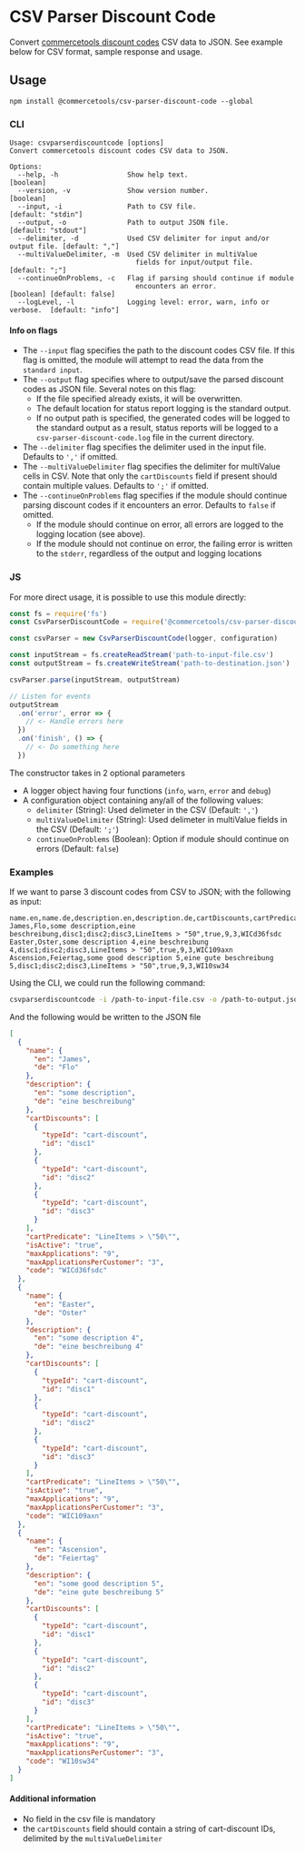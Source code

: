 # CSV Parser Discount Code

Convert [commercetools discount codes](https://docs.commercetools.com/http-api-projects-discountCodes.html) CSV data to JSON. See example below for CSV format, sample response and usage.

## Usage

`npm install @commercetools/csv-parser-discount-code --global`

### CLI

```
Usage: csvparserdiscountcode [options]
Convert commercetools discount codes CSV data to JSON.

Options:
  --help, -h                 Show help text.                                       [boolean]
  --version, -v              Show version number.                                  [boolean]
  --input, -i                Path to CSV file.                            [default: "stdin"]
  --output, -o               Path to output JSON file.                   [default: "stdout"]
  --delimiter, -d            Used CSV delimiter for input and/or output file. [default: ","]
  --multiValueDelimiter, -m  Used CSV delimiter in multiValue
                               fields for input/output file.                  [default: ";"]
  --continueOnProblems, -c   Flag if parsing should continue if module
                               encounters an error.               [boolean] [default: false]
  --logLevel, -l             Logging level: error, warn, info or verbose.  [default: "info"]
```

#### Info on flags

- The `--input` flag specifies the path to the discount codes CSV file. If this flag is omitted, the module will attempt to read the data from the `standard input`.
- The `--output` flag specifies where to output/save the parsed discount codes as JSON file. Several notes on this flag:
  - If the file specified already exists, it will be overwritten.
  - The default location for status report logging is the standard output.
  - If no output path is specified, the generated codes will be logged to the standard output as a result, status reports will be logged to a `csv-parser-discount-code.log` file in the current directory.
- The `--delimiter` flag specifies the delimiter used in the input file. Defaults to `','` if omitted.
- The `--multiValueDelimiter` flag specifies the delimiter for multiValue cells in CSV. Note that only the `cartDiscounts` field if present should contain multiple values. Defaults to `';'` if omitted.
- The `--continueOnProblems` flag specifies if the module should continue parsing discount codes if it encounters an error. Defaults to `false` if omitted.
  - If the module should continue on error, all errors are logged to the logging location (see above).
  - If the module should not continue on error, the failing error is written to the `stderr`, regardless of the output and logging locations

### JS

For more direct usage, it is possible to use this module directly:

```js
const fs = require('fs')
const CsvParserDiscountCode = require('@commercetools/csv-parser-discount-code')

const csvParser = new CsvParserDiscountCode(logger, configuration)

const inputStream = fs.createReadStream('path-to-input-file.csv')
const outputStream = fs.createWriteStream('path-to-destination.json')

csvParser.parse(inputStream, outputStream)

// Listen for events
outputStream
  .on('error', error => {
    // <- Handle errors here
  })
  .on('finish', () => {
    // <- Do something here
  })
```

The constructor takes in 2 optional parameters

- A logger object having four functions (`info`, `warn`, `error` and `debug`)
- A configuration object containing any/all of the following values:
  - `delimiter` (String): Used delimeter in the CSV (Default: `','`)
  - `multiValueDelimiter` (String): Used delimeter in multiValue fields in the CSV (Default: `';'`)
  - `continueOnProblems` (Boolean): Option if module should continue on errors (Default: `false`)

### Examples

If we want to parse 3 discount codes from CSV to JSON; with the following as input:

```csv
name.en,name.de,description.en,description.de,cartDiscounts,cartPredicate,isActive,maxApplications,maxApplicationsPerCustomer,code
James,Flo,some description,eine beschreibung,disc1;disc2;disc3,LineItems > "50",true,9,3,WICd36fsdc
Easter,Oster,some description 4,eine beschreibung 4,disc1;disc2;disc3,LineItems > "50",true,9,3,WIC109axn
Ascension,Feiertag,some good description 5,eine gute beschreibung 5,disc1;disc2;disc3,LineItems > "50",true,9,3,WI10sw34
```

Using the CLI, we could run the following command:

```bash
csvparserdiscountcode -i /path-to-input-file.csv -o /path-to-output.json -c true
```

And the following would be written to the JSON file

```json
[
  {
    "name": {
      "en": "James",
      "de": "Flo"
    },
    "description": {
      "en": "some description",
      "de": "eine beschreibung"
    },
    "cartDiscounts": [
      {
        "typeId": "cart-discount",
        "id": "disc1"
      },
      {
        "typeId": "cart-discount",
        "id": "disc2"
      },
      {
        "typeId": "cart-discount",
        "id": "disc3"
      }
    ],
    "cartPredicate": "LineItems > \"50\"",
    "isActive": "true",
    "maxApplications": "9",
    "maxApplicationsPerCustomer": "3",
    "code": "WICd36fsdc"
  },
  {
    "name": {
      "en": "Easter",
      "de": "Oster"
    },
    "description": {
      "en": "some description 4",
      "de": "eine beschreibung 4"
    },
    "cartDiscounts": [
      {
        "typeId": "cart-discount",
        "id": "disc1"
      },
      {
        "typeId": "cart-discount",
        "id": "disc2"
      },
      {
        "typeId": "cart-discount",
        "id": "disc3"
      }
    ],
    "cartPredicate": "LineItems > \"50\"",
    "isActive": "true",
    "maxApplications": "9",
    "maxApplicationsPerCustomer": "3",
    "code": "WIC109axn"
  },
  {
    "name": {
      "en": "Ascension",
      "de": "Feiertag"
    },
    "description": {
      "en": "some good description 5",
      "de": "eine gute beschreibung 5"
    },
    "cartDiscounts": [
      {
        "typeId": "cart-discount",
        "id": "disc1"
      },
      {
        "typeId": "cart-discount",
        "id": "disc2"
      },
      {
        "typeId": "cart-discount",
        "id": "disc3"
      }
    ],
    "cartPredicate": "LineItems > \"50\"",
    "isActive": "true",
    "maxApplications": "9",
    "maxApplicationsPerCustomer": "3",
    "code": "WI10sw34"
  }
]
```

#### Additional information

- No field in the csv file is mandatory
- the `cartDiscounts` field should contain a string of cart-discount IDs, delimited by the `multiValueDelimiter`
